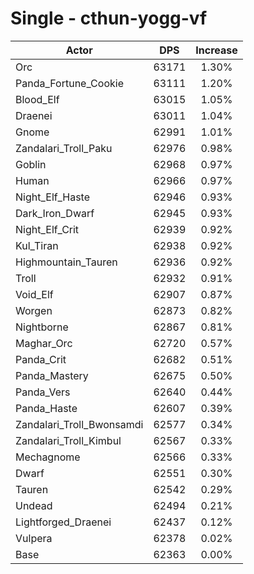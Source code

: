 # Single - cthun-yogg-vf
| Actor | DPS | Increase |
|---|:---:|:---:|
|Orc|63171|1.30%|
|Panda_Fortune_Cookie|63111|1.20%|
|Blood_Elf|63015|1.05%|
|Draenei|63011|1.04%|
|Gnome|62991|1.01%|
|Zandalari_Troll_Paku|62976|0.98%|
|Goblin|62968|0.97%|
|Human|62966|0.97%|
|Night_Elf_Haste|62946|0.93%|
|Dark_Iron_Dwarf|62945|0.93%|
|Night_Elf_Crit|62939|0.92%|
|Kul_Tiran|62938|0.92%|
|Highmountain_Tauren|62936|0.92%|
|Troll|62932|0.91%|
|Void_Elf|62907|0.87%|
|Worgen|62873|0.82%|
|Nightborne|62867|0.81%|
|Maghar_Orc|62720|0.57%|
|Panda_Crit|62682|0.51%|
|Panda_Mastery|62675|0.50%|
|Panda_Vers|62640|0.44%|
|Panda_Haste|62607|0.39%|
|Zandalari_Troll_Bwonsamdi|62577|0.34%|
|Zandalari_Troll_Kimbul|62567|0.33%|
|Mechagnome|62566|0.33%|
|Dwarf|62551|0.30%|
|Tauren|62542|0.29%|
|Undead|62494|0.21%|
|Lightforged_Draenei|62437|0.12%|
|Vulpera|62378|0.02%|
|Base|62363|0.00%|

